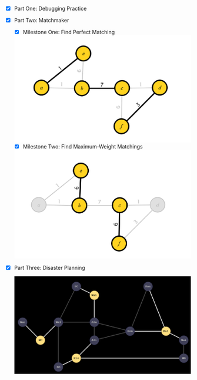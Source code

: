 - [x] Part One: Debugging Practice

- [x] Part Two: Matchmaker
  - [x] Milestone One: Find Perfect Matching

  <img src="README/image-20231104131502374.png" alt="image-20231104131502374"  />

  - [x] Milestone Two: Find Maximum-Weight Matchings

  <img src="README/image-20231104131524937.png" alt="image-20231104131524937"  />

- [x] Part Three: Disaster Planning

  ![image-20231109141726889](README/image-20231109141726889.png)